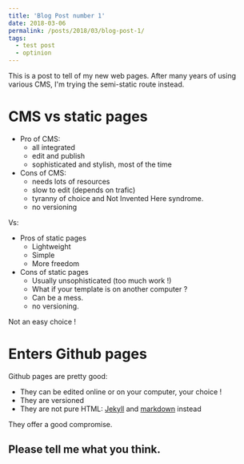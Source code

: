 ```yaml
---
title: 'Blog Post number 1'
date: 2018-03-06
permalink: /posts/2018/03/blog-post-1/
tags:
  - test post
  - optinion
---
```


This is a post to tell of my new web pages. After many years of using various CMS, I'm trying the semi-static route instead.

CMS vs static pages
======

* Pro of CMS:
  * all integrated
  * edit and publish
  * sophisticated and stylish, most of the time
* Cons of CMS:
  * needs lots of resources
  * slow to edit (depends on trafic)
  * tyranny of choice and Not Invented Here syndrome.
  * no versioning
 
Vs: 

* Pros of static pages
  * Lightweight
  * Simple
  * More freedom
* Cons of static pages
  * Usually unsophisticated (too much work !)
  * What if your template is on another computer ?
  * Can be a mess.
  * no versioning.

Not an easy choice !

Enters Github pages
======

Github pages are pretty good:
* They can be edited online or on your computer, your choice !
* They are versioned
* They are not pure HTML: [Jekyll](https://jekyllrb.com/) and [markdown](https://daringfireball.net/projects/markdown/) instead

They offer a good compromise.

Please tell me what you think.
------
